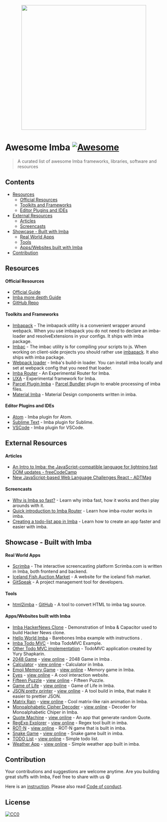 <p align="center">
	<a href="http://imba.io" align="center" target="_blank">
		<img width="400" src="./icon/imba-awesome-logo.svg">
	</a>
</p>

# Awesome Imba [![Awesome](https://cdn.rawgit.com/sindresorhus/awesome/d7305f38d29fed78fa85652e3a63e154dd8e8829/media/badge.svg)](https://github.com/sindresorhus/awesome)

> A curated list of awesome Imba frameworks, libraries, software and resources


## Contents

- [Resources](#resources)
	- [Official Resources](#official-resources)
	- [Toolkits and Frameworks](#toolkits-and-frameworks)
	- [Editor Plugins and IDEs](#editor-plugins-and-ides)
- [External Resources](#external-resources)
	- [Articles](#articles)
	- [Screencasts](#screencasts)
- [Showcase - Built with Imba](#showcase---built-with-imba)
	- [Real World Apps](#real-world-apps)
	- [Tools](#tools)
	- [Apps/Websites built with Imba](#appswebsites-built-with-imba)
- [Contribution](#contribution)

## Resources

#### Official Resources

- [Official Guide](http://imba.io)
- [Imba more depth Guide](https://imba.github.io/imba-guide/)
- [GitHub Repo](https://github.com/imba/imba)

#### Toolkits and Frameworks

- [Imbapack](https://github.com/imba/imba/blob/master/bin/imbapack) - The imbapack utility is a convenient wrapper around webpack. When you use imbapack you do not need to declare an imba-loader and resolveExtensions in your configs. It ships with imba package.
- [Imbac](https://github.com/imba/imba/blob/master/bin/imbac) - The imbac utility is for compiling your scripts to js. When working on client-side projects you should rather use [imbapack](https://github.com/imba/imba/blob/master/bin/imbapack). It also ships with imba package.
- [Webpack loader](https://github.com/imba/imba/blob/master/loader.js) - Imba's build-in loader. You can install imba locally and set at webpack config that you need that loader.
- [Imba Router](https://github.com/somebee/imba-router) - An Experimental Router for Imba.
- [UXA](https://github.com/somebee/uxa) - Experimental framework for Imba.
- [Parcel Plugin Imba](https://github.com/imba/parcel-plugin-imba) - [Parcel Bundler](https://parceljs.org/) plugin to enable 
processing of imba files.
- [Material Imba](https://github.com/nathanjohnson320/material-imba) - Material Design components written in imba.

#### Editor Plugins and IDEs

- [Atom](http://github.com/somebee/language-imba) - Imba plugin for Atom.
- [Sublime Text](http://github.com/somebee/sublime-imba) - Imba plugin for Sublime.
- [VSCode](http://github.com/somebee/vscode-imba) - Imba plugin for VSCode.

## External Resources

#### Articles

- [An Intro to Imba: the JavaScript-compatible language for lightning fast DOM updates - freeCodeCamp](https://medium.freecodecamp.org/introduction-to-imba-the-alternative-to-javascript-e2aa1e3d1769)
- [New JavaScript-based Web Language Challenges React - ADTMag](https://adtmag.com/articles/2016/01/14/imba-web-language.aspx)

#### Screencasts
- [Why is Imba so fast?](https://scrimba.com/p/pJkZsB/c6B9rAM) - Learn why imba fast, how it works and then play arounds with it.
- [Quick introduction to Imba Router](https://scrimba.com/playlist/pMvYcg) - Learn how imba-router works in imba.
- [Creating a todo-list app in Imba](https://scrimba.com/p/pDzDSZ/cRvRMSB) - Learn how to create an app faster and easier with imba.

## Showcase - Built with Imba

#### Real World Apps

- [Scrimba](http://scrimba.com) - The interactive screencasting platform Scrimba.com is written in Imba, both frontend and backend.
- [Iceland Fish Auction Market](https://rsf.is) - A website for the iceland fish market.
- [GitSpeak](https://gitspeak.com) - A project management tool for developers.

#### Tools

- [html2imba](http://konsumer.js.org/html2imba/) - [GitHub](https://github.com/konsumer/html2imba) - A tool to convert HTML to imba tag source.

#### Apps/Websites built with Imba

- [Imba HackerNews Clone](https://github.com/SamirHodzic/imba-capacitor-hn) - Demonstration of Imba & Capacitor used to build Hacker News clone.
- [Hello World Imba](https://github.com/imba/hello-world-imba) - Barebones Imba example with instructions .
- [Imba Todo MVC](https://github.com/somebee/todomvc-imba) -  Imba TodoMVC Example.
- [Other Todo MVC implementation](https://github.com/shapkarin/imba-todo) - TodoMVC application created by Yury Shapkarin.
- [2048 Game](https://github.com/taw/imba-2048) - [view online](https://taw.github.io/imba-2048) - 2048 Game in Imba .
- [Calculator](https://github.com/taw/imba-calculator) - [view online](https://taw.github.io/imba-calculator)  - Calculator in Imba.
- [Emoji Memory Game](https://github.com/taw/imba-emoji-memory) - [view online](https://taw.github.io/imba-emoji-memory) - Memory game in Imba.
- [Eyes](https://github.com/taw/imba-eyes) - [view online](https://taw.github.io/imba-eyes) - A cool interaction website.
- [Fifteen Puzzle](https://github.com/taw/imba-fifteen) - [view online](https://taw.github.io/imba-fifteen) - Fifteen Puzzle.
- [Game of Life](https://github.com/taw/imba-game-of-life) - [view online](https://taw.github.io/imba-game-of-life) - Game of Life in Imba.
- [JSON pretty printer](https://github.com/taw/imba-json-beautifier) - [view online](https://taw.github.io/imba-json-beautifier) - A tool build in imba, that make it easier to prettier JSON.
- [Matrix Rain](https://github.com/taw/imba-matrix-rain) - [view online](https://taw.github.io/imba-matrix-rain) - Cool matrix-like rain animation in Imba.
- [Monoalphabetic Cipher Decoder](https://github.com/taw/imba-monoalphabetic) - [view online](https://taw.github.io/imba-monoalphabetic) - Decoder for Monoalphabetic Chiper in Imba.
- [Quote Machine](https://github.com/taw/imba-quote-machine) - [view online](https://taw.github.io/imba-quote-machine) - An app that generate random Quote.
- [RegExp Explorer](https://github.com/taw/imba-regexp-explorer) - [view online](https://taw.github.io/imba-regexp-explorer) - Regex tool built in imba.
- [ROT-N](https://github.com/taw/imba-rotn) - [view online](https://taw.github.io/imba-rotn) - ROT-N game that is built in imba.
- [Snake Game](https://github.com/taw/imba-snake) - [view online](https://taw.github.io/imba-snake) - Snake game built in imba.
- [TODO List](https://github.com/taw/imba-todo-list) - [view online](https://taw.github.io/imba-todo-list) - Simple todo list.
- [Weather App](https://github.com/taw/imba-weather) - [view online](https://taw.github.io/imba-weather) - Simple weather app built in imba.


## Contribution
Your contributions and suggestions are welcome anytime. Are you building great stuffs with Imba, Feel free to share with 
us :smile: 

Here is an [instruction](./CONTRIBUTING.md). Please also read [Code of conduct](.github/CODE_OF_CONDUCT.md).

## License
[![CC0](http://mirrors.creativecommons.org/presskit/buttons/88x31/svg/cc-zero.svg)](http://creativecommons.org/publicdomain/zero/1.0/)
